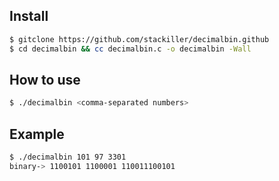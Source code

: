## Install ##

```sh
$ gitclone https://github.com/stackiller/decimalbin.github
$ cd decimalbin && cc decimalbin.c -o decimalbin -Wall
```

## How to use ##
```sh
$ ./decimalbin <comma-separated numbers>
```

## Example ##
```sh
$ ./decimalbin 101 97 3301
binary-> 1100101 1100001 110011100101 
```